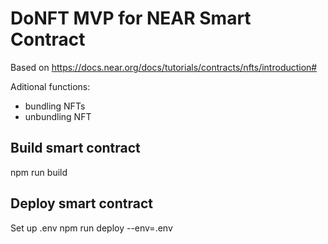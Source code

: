 # DoNFT MVP for NEAR Smart Contract

Based on https://docs.near.org/docs/tutorials/contracts/nfts/introduction#

Aditional functions:
- bundling NFTs
- unbundling NFT

## Build smart contract

npm run build

## Deploy smart contract

Set up .env 
npm run deploy --env=.env
